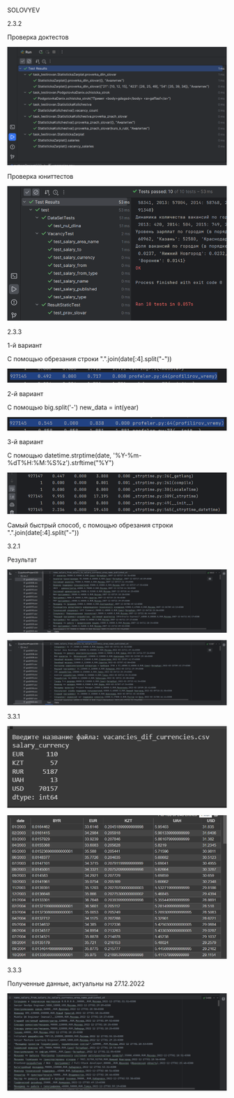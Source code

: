 SOLOVYEV

2.3.2

Проверка доктестов

![](png/z2.3.21.png)

Проверка юниттестов

![](png/z2.3.22.png)

2.3.3

1-й вариант

С помощью обрезания строки ".".join(date[:4].split("-"))

![](png/2.3.31.png)

2-й вариант

С помощью big.split('-') new_data = int(year)

![](png/2.3.32.png)

3-й вариант

С помощью datetime.strptime(date, '%Y-%m-%dT%H:%M:%S%z').strftime("%Y")

![](png/2.3.33.png)

Самый быстрый способ, с помощью обрезания строки ".".join(date[:4].split("-"))

3.2.1

Результат

![](png/3.2.11.png)

![](png/3.2.12.png)

3.3.1

![](png/3.3.11.png)

![](png/3.3.12.png)

3.3.3

Полученные данные, актуальны на 27.12.2022

![](png/3.3.31.png)

